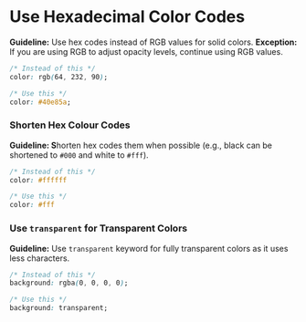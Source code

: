 # Use Hexadecimal Color Codes

**Guideline:** Use hex codes instead of RGB values for solid colors.
**Exception:** If you are using RGB to adjust opacity levels, continue using RGB values.

```css
/* Instead of this */
color: rgb(64, 232, 90);

/* Use this */
color: #40e85a;
```

### Shorten Hex Colour Codes

**Guideline:  S**horten hex codes them when possible (e.g., black can be shortened to `#000` and white to `#fff`).

```css
/* Instead of this */
color: #ffffff

/* Use this */
color: #fff
```

### Use `transparent` for Transparent Colors

**Guideline:** Use `transparent` keyword for fully transparent colors as it uses less characters.

```css
/* Instead of this */
background: rgba(0, 0, 0, 0);

/* Use this */
background: transparent;
```